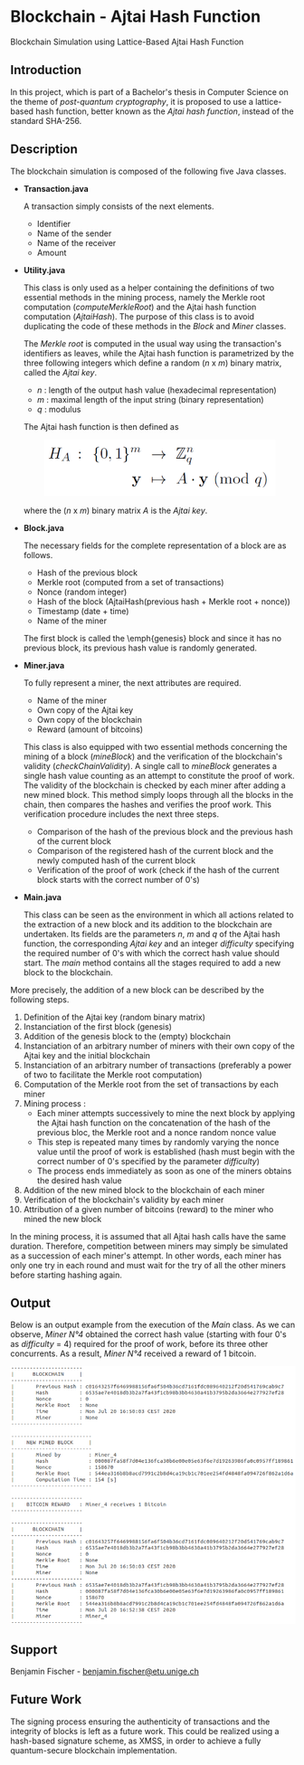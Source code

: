 # Blockchain - Ajtai Hash Function

Blockchain Simulation using Lattice-Based Ajtai Hash Function

## Introduction

In this project, which is part of a Bachelor's thesis in Computer Science on the theme of *post-quantum cryptography*,
it is proposed to use a lattice-based hash function, better known as the *Ajtai hash function*,
instead of the standard SHA-256.

## Description

The blockchain simulation is composed of the following five Java classes.

- **Transaction.java**

   A transaction simply consists of the next elements.
  
   - Identifier
   - Name of the sender
   - Name of the receiver
   - Amount
   
- **Utility.java**

  This class is only used as a helper containing the definitions of two essential methods in the mining process, namely the Merkle root computation (*computeMerkleRoot*) and the Ajtai hash function computation (*AjtaiHash*). The purpose of this class is to avoid duplicating the code of these methods in the *Block* and *Miner* classes.
  
  The *Merkle root* is computed in the usual way using the transaction's identifiers as leaves, while the Ajtai hash function is parametrized by the three following integers which define a random (*n* x *m*) binary matrix, called the *Ajtai key*.
  
   - *n*    :     length of the output hash value (hexadecimal representation)
   - *m*    :     maximal length of the input string (binary representation)
   - *q*    :     modulus
 
   The Ajtai hash function is then defined as
   
   <p align="center">
      <img src="https://github.com/WatiBenj/Blockchain_Ajtai_Hash/blob/master/Ajtai_Hash_Function.PNG" width="410" height="100">
   </p>
   
   where the (*n* x *m*) binary matrix *A* is the *Ajtai key*.
   
- **Block.java**

  The necessary fields for the complete representation of a block are as follows.
  
   - Hash of the previous block
   - Merkle root (computed from a set of transactions)
   - Nonce (random integer)
   - Hash of the block (AjtaiHash(previous hash + Merkle root + nonce))
   - Timestamp (date + time)
   - Name of the miner
   
  The first block is called the \emph{genesis} block and since it has no previous block, its previous hash value is randomly generated.

- **Miner.java**

  To fully represent a miner, the next attributes are required.
  
   - Name of the miner
   - Own copy of the Ajtai key
   - Own copy of the blockchain
   - Reward (amount of bitcoins)
 
  This class is also equipped with two essential methods concerning the mining of a block (*mineBlock*) and the verification of the blockchain's validity (*checkChainValidity*). A single call to *mineBlock* generates a single hash value counting as an attempt to constitute the proof of work. The validity of the blockchain is checked by each miner after adding a new mined block. This method simply loops through all the blocks in the chain, then compares the hashes and verifies the proof work. This verification procedure includes the next three steps.
  
   - Comparison of the hash of the previous block and the previous hash of the current block
   - Comparison of the registered hash of the current block and the newly computed hash of the current block
   - Verification of the proof of work (check if the hash of the current block starts with the correct number of 0's)

 - **Main.java**
 
   This class can be seen as the environment in which all actions related to the extraction of a new block and its addition to the blockchain are undertaken. Its fields are the parameters *n*, *m* and *q* of the Ajtai hash function, the corresponding *Ajtai key* and an integer *difficulty* specifying the required number of 0's with which the correct hash value should start. The *main* method contains all the stages required to add a new block to the blockchain.
   
 More precisely, the addition of a new block can be described by the following steps.
  
  1. Definition of the Ajtai key (random binary matrix)
  2. Instanciation of the first block (genesis)
  3. Addition of the genesis block to the (empty) blockchain
  4. Instanciation of an arbitrary number of miners with their own copy of the Ajtai key and the initial blockchain
  5. Instanciation of an arbitrary number of transactions (preferably a power of two to facilitate the Merkle root computation)
  6. Computation of the Merkle root from the set of transactions by each miner
  7. Mining process :
     - Each miner attempts successively to mine the next block by applying the Ajtai hash function on the concatenation of the hash of the previous bloc, the Merkle root and a nonce random nonce value
     - This step is repeated many times by randomly varying the nonce value until the proof of work is established (hash must begin with the correct number of 0's specified by the parameter *difficulty*)
     - The process ends immediately as soon as one of the miners obtains the desired hash value
  8. Addition of the new mined block to the blockchain of each miner
  9. Verification of the blockchain's validity by each miner
  10. Attribution of a given number of bitcoins (reward) to the miner who mined the new block
 
 In the mining process, it is assumed that all Ajtai hash calls have the same duration. Therefore, competition between miners may simply be simulated as a succession of each miner's attempt. In other words, each miner has only one try in each round and must wait for the try of all the other miners before starting hashing again.  

## Output

Below is an output example from the execution of the *Main* class. As we can observe, *Miner N°4* obtained the correct hash value (starting with four 0's as *difficulty* = 4) required for the proof of work, before its three other concurrents. As a result, *Miner N°4* received a reward of 1 bitcoin.

![image](https://github.com/WatiBenj/Blockchain_Ajtai_Hash/blob/master/Output.PNG)

## Support

Benjamin Fischer - benjamin.fischer@etu.unige.ch

## Future Work

The signing process ensuring the authenticity of transactions and the integrity of blocks is left as a future work. This could be realized using a hash-based signature scheme, as XMSS, in order to achieve a fully quantum-secure blockchain implementation.


